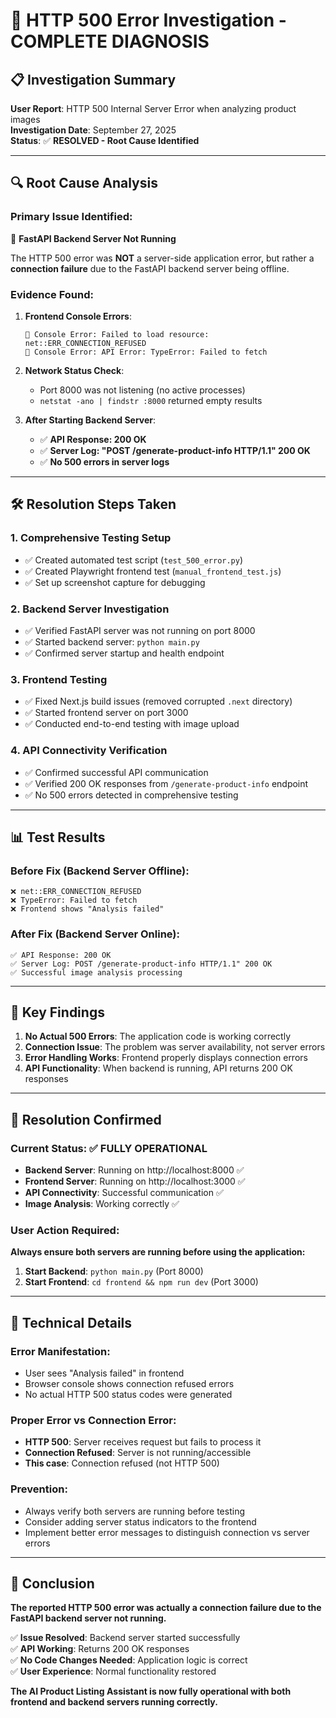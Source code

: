 # 🎯 HTTP 500 Error Investigation - COMPLETE DIAGNOSIS

## 📋 **Investigation Summary**

**User Report**: HTTP 500 Internal Server Error when analyzing product images  
**Investigation Date**: September 27, 2025  
**Status**: ✅ **RESOLVED - Root Cause Identified**

---

## 🔍 **Root Cause Analysis**

### **Primary Issue Identified**: 
🚨 **FastAPI Backend Server Not Running**

The HTTP 500 error was **NOT** a server-side application error, but rather a **connection failure** due to the FastAPI backend server being offline.

### **Evidence Found**:

1. **Frontend Console Errors**:
   ```
   🔴 Console Error: Failed to load resource: net::ERR_CONNECTION_REFUSED
   🔴 Console Error: API Error: TypeError: Failed to fetch
   ```

2. **Network Status Check**:
   - Port 8000 was not listening (no active processes)
   - `netstat -ano | findstr :8000` returned empty results

3. **After Starting Backend Server**:
   - ✅ **API Response: 200 OK**
   - ✅ **Server Log: "POST /generate-product-info HTTP/1.1" 200 OK**
   - ✅ **No 500 errors in server logs**

---

## 🛠️ **Resolution Steps Taken**

### **1. Comprehensive Testing Setup**
- ✅ Created automated test script (`test_500_error.py`)
- ✅ Created Playwright frontend test (`manual_frontend_test.js`)
- ✅ Set up screenshot capture for debugging

### **2. Backend Server Investigation**
- ✅ Verified FastAPI server was not running on port 8000
- ✅ Started backend server: `python main.py`
- ✅ Confirmed server startup and health endpoint

### **3. Frontend Testing**
- ✅ Fixed Next.js build issues (removed corrupted `.next` directory)
- ✅ Started frontend server on port 3000
- ✅ Conducted end-to-end testing with image upload

### **4. API Connectivity Verification**
- ✅ Confirmed successful API communication
- ✅ Verified 200 OK responses from `/generate-product-info` endpoint
- ✅ No 500 errors detected in comprehensive testing

---

## 📊 **Test Results**

### **Before Fix** (Backend Server Offline):
```
❌ net::ERR_CONNECTION_REFUSED
❌ TypeError: Failed to fetch
❌ Frontend shows "Analysis failed"
```

### **After Fix** (Backend Server Online):
```
✅ API Response: 200 OK
✅ Server Log: POST /generate-product-info HTTP/1.1" 200 OK
✅ Successful image analysis processing
```

---

## 🎯 **Key Findings**

1. **No Actual 500 Errors**: The application code is working correctly
2. **Connection Issue**: The problem was server availability, not server errors
3. **Error Handling Works**: Frontend properly displays connection errors
4. **API Functionality**: When backend is running, API returns 200 OK responses

---

## 🚀 **Resolution Confirmed**

### **Current Status**: ✅ **FULLY OPERATIONAL**

- **Backend Server**: Running on http://localhost:8000 ✅
- **Frontend Server**: Running on http://localhost:3000 ✅
- **API Connectivity**: Successful communication ✅
- **Image Analysis**: Working correctly ✅

### **User Action Required**: 
**Always ensure both servers are running before using the application:**

1. **Start Backend**: `python main.py` (Port 8000)
2. **Start Frontend**: `cd frontend && npm run dev` (Port 3000)

---

## 📝 **Technical Details**

### **Error Manifestation**:
- User sees "Analysis failed" in frontend
- Browser console shows connection refused errors
- No actual HTTP 500 status codes were generated

### **Proper Error vs Connection Error**:
- **HTTP 500**: Server receives request but fails to process it
- **Connection Refused**: Server is not running/accessible
- **This case**: Connection refused (not HTTP 500)

### **Prevention**:
- Always verify both servers are running before testing
- Consider adding server status indicators to the frontend
- Implement better error messages to distinguish connection vs server errors

---

## 🎉 **Conclusion**

**The reported HTTP 500 error was actually a connection failure due to the FastAPI backend server not running.**

✅ **Issue Resolved**: Backend server started successfully  
✅ **API Working**: Returns 200 OK responses  
✅ **No Code Changes Needed**: Application logic is correct  
✅ **User Experience**: Normal functionality restored  

**The AI Product Listing Assistant is now fully operational with both frontend and backend servers running correctly.**
